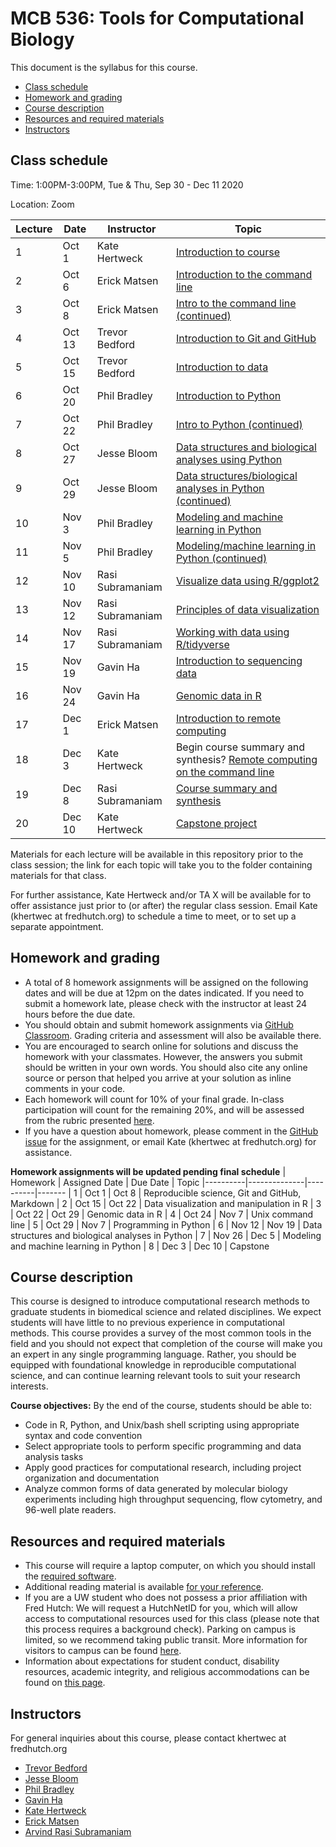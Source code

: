 # MCB 536: Tools for Computational Biology

This document is the syllabus for this course.

  * [Class schedule](#class-schedule)
  * [Homework and grading](#homework-and-grading)
  * [Course description](#course-description)
  * [Resources and required materials](#resources-and-required-materials)
  * [Instructors](#instructors)

## Class schedule

Time: 1:00PM-3:00PM, Tue & Thu, Sep 30 - Dec 11 2020

Location: Zoom

| Lecture | Date   | Instructor       | Topic
|---------|--------|------------------|--------
| 1       | Oct 1  | Kate Hertweck    | [Introduction to course](lectures/lecture01/)
| 2       | Oct 6  | Erick Matsen     | [Introduction to the command line](lectures/lecture09/)
| 3       | Oct 8  | Erick Matsen     | [Intro to the command line (continued)](lectures/lecture12/)
| 4       | Oct 13 | Trevor Bedford   | [Introduction to Git and GitHub](lectures/lecture02/)
| 5       | Oct 15 | Trevor Bedford   | [Introduction to data](lectures/lecture03/)
| 6       | Oct 20 | Phil Bradley     | [Introduction to Python](lectures/lecture10/)
| 7       | Oct 22 | Phil Bradley     | [Intro to Python (continued)](lectures/lecture11/)
| 8       | Oct 27 | Jesse Bloom      | [Data structures and biological analyses using Python](lectures/lecture13/)
| 9       | Oct 29 | Jesse Bloom      | [Data structures/biological analyses in Python (continued)](lectures/lecture14)
| 10      | Nov 3  | Phil Bradley     | [Modeling and machine learning in Python](lectures/lecture15)
| 11      | Nov 5  | Phil Bradley     | [Modeling/machine learning in Python (continued)](lectures/lecture16)
| 12      | Nov 10 | Rasi Subramaniam | [Visualize data using R/ggplot2](lectures/lecture04/)
| 13      | Nov 12 | Rasi Subramaniam | [Principles of data visualization](lectures/lecture05/)
| 14      | Nov 17 | Rasi Subramaniam | [Working with data using R/tidyverse](lectures/lecture06/)
| 15      | Nov 19 | Gavin Ha         | [Introduction to sequencing data](lectures/lecture07/)
| 16      | Nov 24 | Gavin Ha         | [Genomic data in R](lectures/lecture08/)
| 17      | Dec 1  | Erick Matsen     | [Introduction to remote computing](lectures/lecture17)
| 18      | Dec 3  | Kate Hertweck    | Begin course summary and synthesis? [Remote computing on the command line](lectures/lecture18)
| 19      | Dec 8  | Rasi Subramaniam | [Course summary and synthesis](lectures/lecture19)
| 20      | Dec 10 | Kate Hertweck    | [Capstone project](lectures/lecture20)

Materials for each lecture will be available in this repository prior to the class session;
the link for each topic will take you to the folder containing materials for that class.

For further assistance, Kate Hertweck and/or TA X will be available for
to offer assistance just prior to (or after) the regular class session. Email Kate (khertwec at fredhutch.org) to schedule a time to meet, or to set up a separate appointment.

## Homework and grading

- A total of 8 homework assignments will be assigned on the following dates and will be due at 12pm on the dates indicated.
If you need to submit a homework late, please check with the instructor at least 24 hours before the due date.
- You should obtain and submit homework assignments via [GitHub Classroom](https://classroom.github.com).
Grading criteria and assessment will also be available there.
- You are encouraged to search online for solutions and discuss the homework with your classmates.
However, the answers you submit should be written in your own words.
You should also cite any online source or person that helped you arrive at your solution as inline comments in your code.
- Each homework will count for 10% of your final grade. In-class participation will count for the remaining 20%, and will be assessed from the rubric presented [here](lectures/lecture01/participation_rubric.md).
- If you have a question about homework, please comment in the [GitHub issue](https://github.com/fredhutchio/tfcb_2020/issues) for the assignment, or email Kate (khertwec at fredhutch.org) for assistance.

**Homework assignments will be updated pending final schedule**
| Homework | Assigned Date | Due Date | Topic
|----------|--------------|----------|-------
| 1        | Oct 1        | Oct 8    | Reproducible science, Git and GitHub, Markdown
| 2        | Oct 15       | Oct 22   | Data visualization and manipulation in R
| 3        | Oct 22       | Oct 29   | Genomic data in R
| 4        | Oct 24       | Nov 7    | Unix command line
| 5        | Oct 29       | Nov 7    | Programming in Python
| 6        | Nov 12       | Nov 19   | Data structures and biological analyses in Python
| 7        | Nov 26       | Dec 5    | Modeling and machine learning in Python
| 8        | Dec 3        | Dec 10   | Capstone

## Course description

This course is designed to introduce computational research methods to graduate students in
biomedical science and related disciplines. We expect students will have little to no previous experience
in computational methods. This course provides a survey of the most common tools in the field and you should
not expect that completion of the course will make you an expert in any single programming language.
Rather, you should be equipped with foundational knowledge in reproducible computational science,
and can continue learning relevant tools to suit your research interests.

**Course objectives:** By the end of the course, students should be able to:
- Code in R, Python, and Unix/bash shell scripting using appropriate syntax and code convention
- Select appropriate tools to perform specific programming and data analysis tasks
- Apply good practices for computational research, including project organization and documentation
- Analyze common forms of data generated by molecular biology experiments including high throughput sequencing,
flow cytometry, and 96-well plate readers.

## Resources and required materials

- This course will require a laptop computer, on which you should install the [required software](software/README.md).
- Additional reading material is available [for your reference](reference.md).
- If you are a UW student who does not possess a prior affiliation with Fred Hutch: We will request a HutchNetID for you,
which will allow access to computational resources used for this class (please note that this process
requires a background check). Parking on campus is limited, so we recommend taking public transit. More information
for visitors to campus can be found [here](https://www.fredhutch.org/en/about/contact-us.html).
- Information about expectations for student conduct, disability resources, academic integrity, and religious
accommodations can be found on [this page](https://registrar.washington.edu/staffandfaculty/syllabi-guidelines/).

## Instructors

For general inquiries about this course, please contact khertwec at fredhutch.org

- [Trevor Bedford](http://bedford.io)
- [Jesse Bloom](https://www.fredhutch.org/en/labs/profiles/bloom-jesse.html)
- [Phil Bradley](https://www.fredhutch.org/en/labs/profiles/bradley-phil.html)
- [Gavin Ha](https://gavinhalab.org/people/Gavin-Ha/)
- [Kate Hertweck](http://www.fredhutch.io)
- [Erick Matsen](https://matsen.fhcrc.org)
- [Arvind Rasi Subramaniam](http://rasilab.fredhutch.org)
